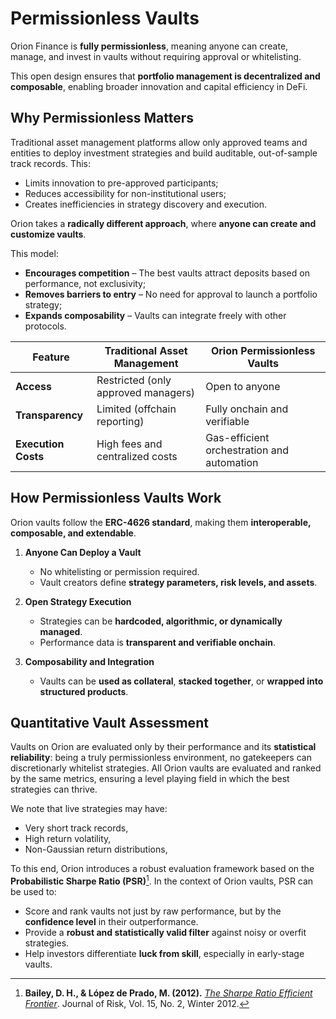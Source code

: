 # Permissionless Vaults

Orion Finance is **fully permissionless**, meaning anyone can create, manage, and invest in vaults without requiring approval or whitelisting. 

This open design ensures that **portfolio management is decentralized and composable**, enabling broader innovation and capital efficiency in DeFi.

## Why Permissionless Matters

Traditional asset management platforms allow only approved teams and entities to deploy investment strategies and build auditable, out-of-sample track records. This:
- Limits innovation to pre-approved participants;
- Reduces accessibility for non-institutional users;
- Creates inefficiencies in strategy discovery and execution.

Orion takes a **radically different approach**, where **anyone can create and customize vaults**.

This model:
- **Encourages competition** – The best vaults attract deposits based on performance, not exclusivity;
- **Removes barriers to entry** – No need for approval to launch a portfolio strategy;
- **Expands composability** – Vaults can integrate freely with other protocols.

| Feature                | Traditional Asset Management | Orion Permissionless Vaults |
|------------------------|----------------------------|-----------------------------|
| **Access**            | Restricted (only approved managers) | Open to anyone |
| **Transparency**      | Limited (offchain reporting) | Fully onchain and verifiable |
| **Execution Costs**   | High fees and centralized costs | Gas-efficient orchestration and automation |

## How Permissionless Vaults Work

Orion vaults follow the **ERC-4626 standard**, making them **interoperable, composable, and extendable**.

1. **Anyone Can Deploy a Vault**  
   - No whitelisting or permission required.
   - Vault creators define **strategy parameters, risk levels, and assets**.

2. **Open Strategy Execution**
   - Strategies can be **hardcoded, algorithmic, or dynamically managed**.  
   - Performance data is **transparent and verifiable onchain**.

3. **Composability and Integration**
   - Vaults can be **used as collateral**, **stacked together**, or **wrapped into structured products**.

## Quantitative Vault Assessment

Vaults on Orion are evaluated only by their performance and its **statistical reliability**: being a truly permissionless environment, no gatekeepers can discretionarly whitelist strategies. All Orion vaults are evaluated and ranked by the same metrics, ensuring a level playing field in which the best strategies can thrive.

We note that live strategies may have:
- Very short track records,
- High return volatility,
- Non-Gaussian return distributions,

To this end, Orion introduces a robust evaluation framework based on the **Probabilistic Sharpe Ratio (PSR)**[^1]. In the context of Orion vaults, PSR can be used to:

- Score and rank vaults not just by raw performance, but by the **confidence level** in their outperformance.
- Provide a **robust and statistically valid filter** against noisy or overfit strategies.
- Help investors differentiate **luck from skill**, especially in early-stage vaults.

[^1]: **Bailey, D. H., & López de Prado, M. (2012).**   [*The Sharpe Ratio Efficient Frontier*](https://papers.ssrn.com/sol3/papers.cfm?abstract_id=1821643). Journal of Risk, Vol. 15, No. 2, Winter 2012.